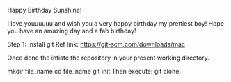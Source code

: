 Happy Birthday Sunshine!

I love youuuuuu and wish you a very happy birthday my prettiest boy!
Hope you have an amazing day and a fab birthday!

Step 1: Install git 
Ref link: https://git-scm.com/downloads/mac

Once done the intiate the repository in your present working directory.

mkdir file_name
cd file_name
git init
Then execute: git clone:

 
